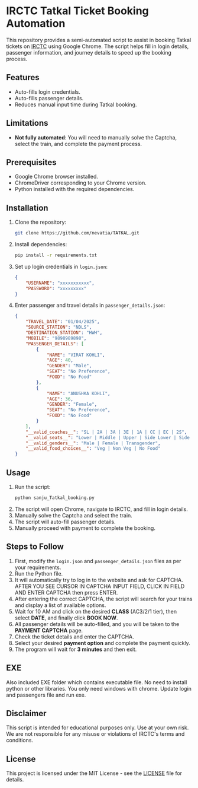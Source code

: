# IRCTC Tatkal Ticket Booking Automation

This repository provides a semi-automated script to assist in booking Tatkal tickets on [IRCTC](https://www.irctc.co.in) using Google Chrome. The script helps fill in login details, passenger information, and journey details to speed up the booking process.

## Features
- Auto-fills login credentials.
- Auto-fills passenger details.
- Reduces manual input time during Tatkal booking.

## Limitations
- **Not fully automated**: You will need to manually solve the Captcha, select the train, and complete the payment process.

## Prerequisites
- Google Chrome browser installed.
- ChromeDriver corresponding to your Chrome version.
- Python installed with the required dependencies.

## Installation
1. Clone the repository:
   ```sh
   git clone https://github.com/nevatia/TATKAL.git
   ```
2. Install dependencies:
   ```sh
   pip install -r requirements.txt
   ```
3. Set up login credentials in `login.json`:
   ```json
   {
       "USERNAME": "xxxxxxxxxxx",
       "PASSWORD": "xxxxxxxxx"
   }
   ```
4. Enter passenger and travel details in `passenger_details.json`:
   ```json
   {
       "TRAVEL_DATE": "01/04/2025",
       "SOURCE_STATION": "NDLS",
       "DESTINATION_STATION": "HWH",
       "MOBILE": "9898989898",
       "PASSENGER_DETAILS": [
           {
               "NAME": "VIRAT KOHLI",
               "AGE": 40,
               "GENDER": "Male",
               "SEAT": "No Preference",
               "FOOD": "No Food"
           },
           {
               "NAME": "ANUSHKA KOHLI",
               "AGE": 36,
               "GENDER": "Female",
               "SEAT": "No Preference",
               "FOOD": "No Food"
           }
       ],
       "__valid_coaches__": "SL | 2A | 3A | 3E | 1A | CC | EC | 2S",
       "__valid_seats__": "Lower | Middle | Upper | Side Lower | Side Upper | Window Side | No Preference",
       "__valid_genders__": "Male | Female | Transgender",
       "__valid_food_choices__": "Veg | Non Veg | No Food"
   }
   ```


## Usage
1. Run the script:
   ```sh
   python sanju_Tatkal_booking.py
   ```
2. The script will open Chrome, navigate to IRCTC, and fill in login details.
3. Manually solve the Captcha and select the train.
4. The script will auto-fill passenger details.
5. Manually proceed with payment to complete the booking.

## Steps to Follow
1. First, modify the `login.json` and `passenger_details.json` files as per your requirements.
2. Run the Python file.
3. It will automatically try to log in to the website and ask for CAPTCHA. AFTER YOU SEE CURSOR IN CAPTCHA INPUT FIELD, CLICK IN FIELD AND ENTER CAPTCHA then press ENTER.
4. After entering the correct CAPTCHA, the script will search for your trains and display a list of available options.
5. Wait for 10 AM and click on the desired **CLASS** (AC3/2/1 tier), then select **DATE**, and finally click **BOOK NOW**.
6. All passenger details will be auto-filled, and you will be taken to the **PAYMENT CAPTCHA** page.
7. Check the ticket details and enter the CAPTCHA.
8. Select your desired **payment option** and complete the payment quickly.
9. The program will wait for **3 minutes** and then exit.

## EXE
Also included EXE folder which contains executable file. No need to install python or other libraries. You only need windows with chrome. Update login and passengers file and run exe.

## Disclaimer
This script is intended for educational purposes only. Use at your own risk. We are not responsible for any misuse or violations of IRCTC's terms and conditions.

## License
This project is licensed under the MIT License - see the [LICENSE](LICENSE) file for details.

